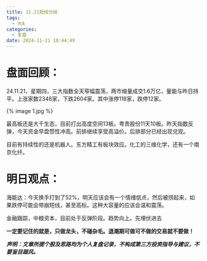 ```yaml
---
title: 11.21短线分歧
tags:
  - 大A
categories:
  - 复盘
date: 2024-11-21 18:44:49
---
```




# 盘面回顾：

24.11.21，星期四，三大指数全天窄幅震荡，两市缩量成交1.6万亿，量能与昨日持平。上涨家数2348家，下跌2604家。其中涨停118家，跌停12家。

{% image 1.jpg %}

最高板还是大千生态，目前打出高度空间13板。粤贵股份11天10板。昨天指数反弹，今天资金早盘惯性冲高。前排继续享受高溢价。后排部分已经出现兑现。

目前有持续性的还是机器人。东方精工有板块效应。化工的三维化学，还有一个南京化纤。

# 明日观点：

海能达：今天换手打到了52%，明天应该会有一个情绪低点，然后被捞起来，如果跌停可能会带崩短线，甚至高标。这种大容量的应该会温和震荡。

金融跟踪，中粮资本，目前处于反弹阶段。趋势向上。先埋伏进去





**一定要记住的就是，只做龙头，不碰杂毛。退潮期可做可不做的交易就不要做！**



***声明：文章所提个股及思路均为个人复盘记录，不构成第三方投资指导与建议，不要盲目跟风。***
